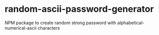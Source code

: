 # random-ascii-password-generator
NPM package to create random strong password with alphabetical-numerical-ascii characters 
